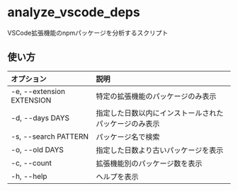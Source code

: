 # analyze_vscode_deps
VSCode拡張機能のnpmパッケージを分析するスクリプト

## 使い方

オプション | 説明
:-- | :--
-e, --extension EXTENSION | 特定の拡張機能のパッケージのみ表示
-d, --days DAYS | 指定した日数以内にインストールされたパッケージのみ表示
-s, --search PATTERN | パッケージ名で検索
-o, --old DAYS | 指定した日数より古いパッケージを表示
-c, --count | 拡張機能別のパッケージ数を表示
-h, --help | ヘルプを表示
